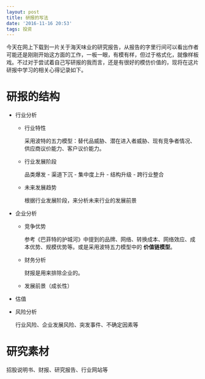 ```yaml
---
layout: post
title: 研报的写法
date: '2016-11-16 20:53'
tags: 投资
---
```


今天在网上下载到一片关于海天味业的研究报告，从报告的字里行间可以看出作者可能还是刚刚开始这方面的工作，一板一眼，有模有样，但过于格式化，就像样板戏。不过对于尝试着自己写研报的我而言，还是有很好的模仿价值的，现将在这片研报中学习的相关心得记录如下。

# 研报的结构

- 行业分析

  - 行业特性

    采用波特的五力模型：替代品威胁、潜在进入者威胁、现有竞争者情况、供应商议价能力、客户议价能力。

  - 行业发展阶段

    品类爆发 - 渠道下沉 - 集中度上升 - 结构升级 - 跨行业整合

  - 未来发展趋势

    根据行业发展阶段，来分析未来行业的发展前景

- 企业分析

  - 竞争优势

    参考《巴菲特的护城河》中提到的品牌、网络、转换成本、网络效应、成本优势、规模优势等。或是采用波特五力模型中的 **价值链模型**。

  - 财务分析

    财报是用来排除企业的。

  - 发展前景（成长性）

- 估值

- 风险分析

  行业风险、企业发展风险、突发事件、不确定因素等

# 研究素材

招股说明书、财报、研究报告、行业网站等

